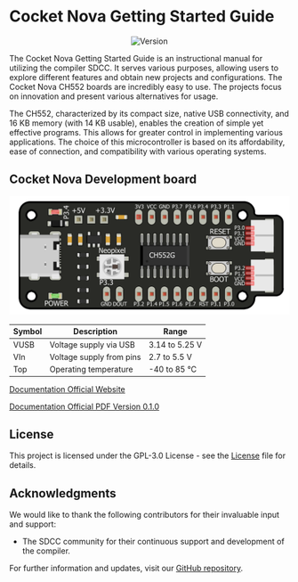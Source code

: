 # Cocket Nova Getting Started Guide

<div align="center">

![Version](https://img.shields.io/badge/version-1.0.0-blue)
 
</div>

The Cocket Nova Getting Started Guide is an instructional manual for utilizing the compiler SDCC. 
It serves various purposes, allowing users to explore different features and obtain new projects and 
configurations. The Cocket Nova CH552 boards are incredibly easy to use. The projects focus on innovation 
and present various alternatives for usage.

The CH552, characterized by its compact size, native USB connectivity, and 16 KB memory (with 14 KB usable),
enables the creation of simple yet effective programs. This allows for greater control in implementing various
applications. The choice of this microcontroller is based on its affordability, ease of connection, and compatibility with various operating systems.



## Cocket Nova Development board

<div align="center">

![Version](./src/source/_static/CH552_Sq.png)

</div>

<div align="center">

| Symbol | Description               | Range        |
|--------|---------------------------|--------------|
| VUSB   | Voltage supply via USB    | 3.14 to 5.25 V |
| VIn    | Voltage supply from pins  | 2.7 to 5.5 V   |
| Top    | Operating temperature     | -40 to 85 °C   |

</div>

[Documentation Official Website]()

[Documentation Official PDF Version 0.1.0](./pdf/latex/cocketnovadevelopmentboardprogrammingguidecc.pdf)

## License

This project is licensed under the GPL-3.0 License - see the [License](./LICENSE) file for details.

## Acknowledgments

We would like to thank the following contributors for their invaluable input and support:

- The SDCC community for their continuous support and development of the compiler.

For further information and updates, visit our [GitHub repository](https://github.com/UNIT-Electronics).
